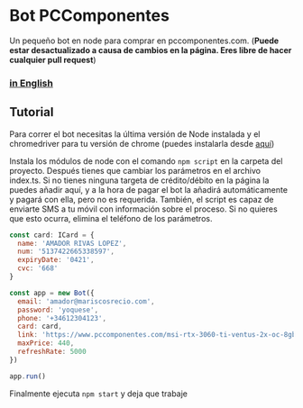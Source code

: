 # Bot PCComponentes

Un pequeño bot en node para comprar en pccomponentes.com. (**Puede estar desactualizado a causa de cambios en la página. Eres libre de hacer cualquier pull request**)

### [in English](https://github.com/elpatronaco/pccomponentes-buy-bot/blob/master/readme.md)

## Tutorial

Para correr el bot necesitas la última versión de Node instalada y el chromedriver para tu versión de chrome (puedes instalarla desde [aquí](https://chromedriver.chromium.org/getting-started))

Instala los módulos de node con el comando `npm script` en la carpeta del proyecto. Después tienes que cambiar los parámetros en el archivo index.ts. Si no tienes ninguna targeta de crédito/débito en la página la puedes añadir aquí, y a la hora de pagar el bot la añadirá automáticamente y pagará con ella, pero no es requerida. También, el script es capaz de enviarte SMS a tu móvil con información sobre el proceso. Si no quieres que esto ocurra, elimina el teléfono de los parámetros.

```javascript
const card: ICard = {
  name: 'AMADOR RIVAS LOPEZ',
  num: '5137422665338597',
  expiryDate: '0421',
  cvc: '668'
}

const app = new Bot({
  email: 'amador@mariscosrecio.com',
  password: 'yoquese',
  phone: '+34612304123',
  card: card,
  link: 'https://www.pccomponentes.com/msi-rtx-3060-ti-ventus-2x-oc-8gb-gddr6',
  maxPrice: 440,
  refreshRate: 5000
})

app.run()
```

Finalmente ejecuta `npm start` y deja que trabaje
